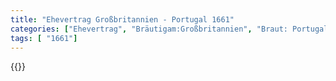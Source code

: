 ```yaml
---
title: "Ehevertrag Großbritannien - Portugal 1661"
categories: ["Ehevertrag", "Bräutigam:Großbritannien", "Braut: Portugal", "Eheschließung vollzogen?:Ja", "verschiedenkonfessionelle Ehe?:Ja", "Dynastie Bräutigam:Stuart", "Akteur Bräutigam:Stuart", "Akteur Braut:Braganza", "Textbezug?:nein", "Ständisch?:nein", "Ratifikation?:nein", "Sonstiges?:ja", "Bräutigam:Großbritannien", "Braut: Portugal"]
tags: [ "1661"]
---
```

<!--more-->
{{<v172>}}